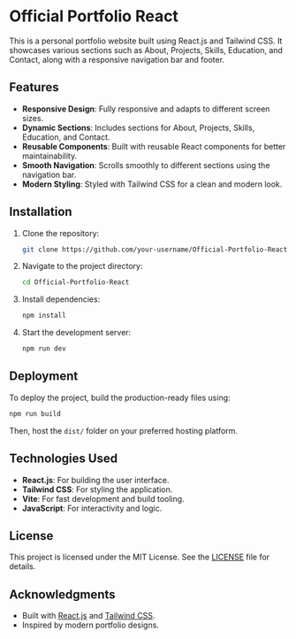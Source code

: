 # Official Portfolio React

This is a personal portfolio website built using React.js and Tailwind CSS. It showcases various sections such as About, Projects, Skills, Education, and Contact, along with a responsive navigation bar and footer.

## Features

- **Responsive Design**: Fully responsive and adapts to different screen sizes.
- **Dynamic Sections**: Includes sections for About, Projects, Skills, Education, and Contact.
- **Reusable Components**: Built with reusable React components for better maintainability.
- **Smooth Navigation**: Scrolls smoothly to different sections using the navigation bar.
- **Modern Styling**: Styled with Tailwind CSS for a clean and modern look.

## Installation

1. Clone the repository:
   ```bash
   git clone https://github.com/your-username/Official-Portfolio-React.git
   ```
2. Navigate to the project directory:
   ```bash
   cd Official-Portfolio-React
   ```
3. Install dependencies:
   ```bash
   npm install
   ```
4. Start the development server:
   ```bash
   npm run dev
   ```

## Deployment

To deploy the project, build the production-ready files using:
```bash
npm run build
```
Then, host the `dist/` folder on your preferred hosting platform.

## Technologies Used

- **React.js**: For building the user interface.
- **Tailwind CSS**: For styling the application.
- **Vite**: For fast development and build tooling.
- **JavaScript**: For interactivity and logic.

## License

This project is licensed under the MIT License. See the [LICENSE](LICENSE) file for details.

## Acknowledgments

- Built with [React.js](https://reactjs.org/) and [Tailwind CSS](https://tailwindcss.com/).
- Inspired by modern portfolio designs.
